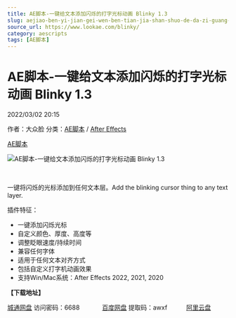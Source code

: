 ```yaml
---
title: AE脚本-一键给文本添加闪烁的打字光标动画 Blinky 1.3
slug: aejiao-ben-yi-jian-gei-wen-ben-tian-jia-shan-shuo-de-da-zi-guang-biao-dong-hua-blinky-1-3
source_url: https://www.lookae.com/blinky/
category: aescripts
tags: [AE脚本]
---
```

# AE脚本-一键给文本添加闪烁的打字光标动画 Blinky 1.3

2022/03/02 20:15

作者：大众脸
分类：[AE脚本](https://www.lookae.com/after-effects/aescripts/) / [After Effects](https://www.lookae.com/after-effects/)

[AE脚本](https://www.lookae.com/tag/ae%e8%84%9a%e6%9c%ac/)

![AE脚本-一键给文本添加闪烁的打字光标动画 Blinky 1.3](https://www.lookae.com/wp-content/uploads/2022/03/blinky.jpg "AE脚本-一键给文本添加闪烁的打字光标动画 Blinky 1.3-LookAE.com")

[﻿﻿﻿](https://cloud.video.taobao.com//play/u/705956171/p/1/e/6/t/1/348966688733.mp4)

一键将闪烁的光标添加到任何文本层。Add the blinking cursor thing to any text layer.

插件特征：

* 一键添加闪烁光标
* 自定义颜色、厚度、高度等
* ‍调整眨眼速度/持续时间
* 兼容任何字体
* 适用于任何文本对齐方式
* 包括自定义打字机动画效果
* 支持Win/Mac系统：After Effects 2022, 2021, 2020

**【下载地址】**

[城通网盘](https://url70.ctfile.com/f/2827370-551005015-d7f3ce) 访问密码：6688             [百度网盘](https://pan.baidu.com/s/1WjeOea8L1H2yT7KnJsMyPA?pwd=awxf) 提取码：awxf           [阿里云盘](https://www.aliyundrive.com/s/AzULAHP8NwA)
